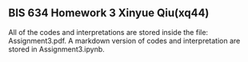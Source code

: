 ## BIS 634 Homework 3 Xinyue Qiu(xq44)

All of the codes and interpretations are stored inside the file: Assignment3.pdf. A markdown version of codes and interpretation are stored in Assignment3.ipynb. 
